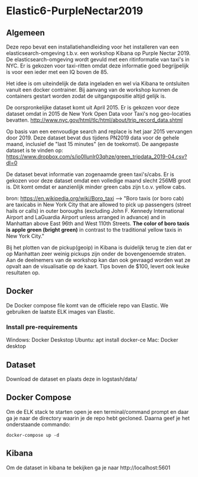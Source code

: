 # Elastic6-PurpleNectar2019

## Algemeen
Deze repo bevat een installatiehandleiding voor het installeren van een elasticsearch-omgeving t.b.v. een workshop Kibana op Purple Nectar 2019. De elasticsearch-omgeving wordt gevuld met een ritinformatie van taxi's in NYC.
Er is gekozen voor taxi-ritten omdat deze informatie goed begrijpelijk is voor een ieder met een IQ boven de 85.

Het idee is om uiteindelijk de data ingeladen en wel via Kibana te ontsluiten vanuit een docker contrainer.
Bij aanvang van de workshop kunnen de containers gestart worden zodat de uitgangspositie altijd gelijk is.

De oorspronkelijke dataset komt uit April 2015.
Er is gekozen voor deze dataset omdat in 2015 de New York Open Data voor Taxi's nog geo-locaties bevatten.
http://www.nyc.gov/html/tlc/html/about/trip_record_data.shtml

Op basis van een eenvoudige search and replace is het jaar 2015 vervangen door 2019.
Deze dataset bevat dus tijdens PN2019 data voor de gehele maand, inclusief de "last 15 minutes" (en de toekomst).
De aangepaste dataset is te vinden op:
https://www.dropbox.com/s/io0llunlr03qhze/green_tripdata_2019-04.csv?dl=0

De dataset bevat informatie van zogenaamde green taxi's/cabs.
Er is gekozen voor deze dataset omdat een volledige maand slecht 256MB groot is.
Dit komt omdat er aanzienlijk minder green cabs zijn t.o.v. yellow cabs.

bron: https://en.wikipedia.org/wiki/Boro_taxi -->
"Boro taxis (or boro cab) are taxicabs in New York City that are allowed to pick up passengers (street hails or calls) in outer boroughs (excluding John F. Kennedy International Airport and LaGuardia Airport unless arranged in advance) and in Manhattan above East 96th and West 110th Streets. **The color of boro taxis is apple green (bright green)** in contrast to the traditional yellow taxis in New York City." 

Bij het plotten van de pickup(geoip) in Kibana is duidelijk terug te zien dat er op Manhattan zeer weinig pickups zijn onder de bovengenoemde straten. Aan de deelnemers van de workshop kan dan ook gevraagd worden wat ze opvalt aan de visualisatie op de kaart. Tips boven de $100, levert ook leuke resultaten op.

## Docker
De Docker compose file komt van de officiele repo van Elastic. We gebruiken de laatste ELK images van Elastic. 

### Install pre-requirements
Windows: Docker Deskstop 
Ubuntu: apt install docker-ce 
Mac: Docker desktop 

## Dataset
Download de dataset en plaats deze in logstash/data/

## Docker Compose
Om de ELK stack te starten open je een terminal/command prompt en daar ga je naar de directory waarin je de repo hebt gecloned. Daarna geef je het onderstaande commando:
```
docker-compose up -d
```

## Kibana
Om de dataset in kibana te bekijken ga je naar http://localhost:5601